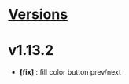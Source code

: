 # [Versions](https://github.com/Tracktor/treege-consumer/releases)

# v1.13.2
- **[fix]** : fill color button prev/next
